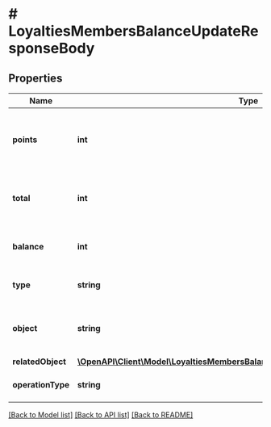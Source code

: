 # # LoyaltiesMembersBalanceUpdateResponseBody

## Properties

Name | Type | Description | Notes
------------ | ------------- | ------------- | -------------
**points** | **int** | The incremental points removed or added to the current balance on the loyalty card. | [optional]
**total** | **int** | The total of points accrued over the lifetime of the loyalty card. | [optional]
**balance** | **int** | The balance after adding/removing points. | [optional]
**type** | **string** | The type of voucher being modified. | [optional]
**object** | **string** | The type of the object represented by JSON. Default is balance. | [optional] [default to 'balance']
**relatedObject** | [**\OpenAPI\Client\Model\LoyaltiesMembersBalanceUpdateResponseBodyRelatedObject**](LoyaltiesMembersBalanceUpdateResponseBodyRelatedObject.md) |  | [optional]
**operationType** | **string** | The type of operation being performed. | [optional]

[[Back to Model list]](../../README.md#models) [[Back to API list]](../../README.md#endpoints) [[Back to README]](../../README.md)
